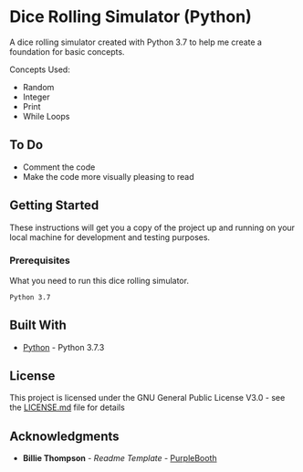 # Dice Rolling Simulator (Python)
A dice rolling simulator created with Python 3.7 to help me create a foundation for basic concepts.

Concepts Used:
* Random
* Integer
* Print
* While Loops

## To Do
* Comment the code
* Make the code more visually pleasing to read

## Getting Started

These instructions will get you a copy of the project up and running on your local machine for development and testing purposes.

### Prerequisites

What you need to run this dice rolling simulator.

```
Python 3.7
```

## Built With

* [Python](https://www.python.org) - Python 3.7.3

## License

This project is licensed under the GNU General Public License V3.0 - see the [LICENSE.md](LICENSE.md) file for details

## Acknowledgments

* **Billie Thompson** - *Readme Template* - [PurpleBooth](https://github.com/PurpleBooth)
